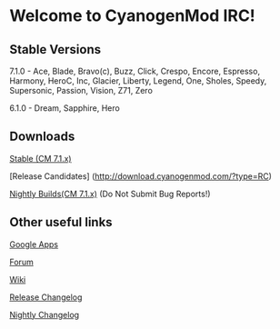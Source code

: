 Welcome to CyanogenMod IRC!
===========

Stable Versions
------------------

7.1.0 - Ace, Blade, Bravo(c), Buzz, Click, Crespo, Encore, Espresso, Harmony, HeroC, Inc, Glacier, Liberty, Legend, One, Sholes, Speedy, Supersonic, Passion, Vision, Z71, Zero

6.1.0 - Dream, Sapphire, Hero


Downloads
------------------

[Stable (CM 7.1.x)](http://download.cyanogenmod.com/?type=stable)

[Release Candidates] (http://download.cyanogenmod.com/?type=RC)

[Nightly Builds(CM 7.1.x)](http://download.cyanogenmod.com/?type=nightly) (Do Not Submit Bug Reports!)


Other useful links
------------------
[Google Apps](http://goo-inside.me/gapps/)

[Forum](http://goo.gl/WpNQ)

[Wiki](http://goo.gl/fUQ4)

[Release Changelog](http://goo.gl/vCoz)

[Nightly Changelog](http://cm-nightlies.appspot.com)